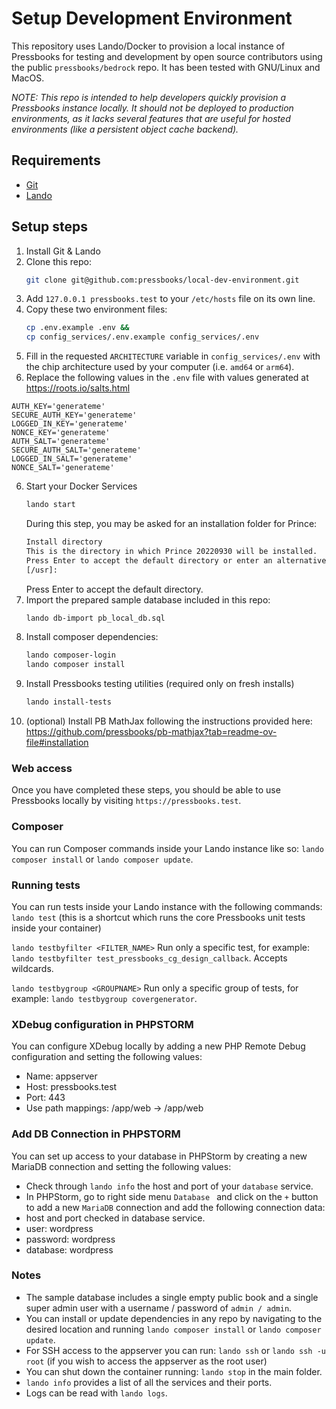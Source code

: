 # Setup Development Environment
This repository uses Lando/Docker to provision a local instance of Pressbooks for testing and development by open source contributors using the public `pressbooks/bedrock` repo. It has been tested with GNU/Linux and MacOS.

*NOTE: This repo is intended to help developers quickly provision a Pressbooks instance locally. It should not be deployed to production environments, as it lacks several features that are useful for hosted environments (like a persistent object cache backend).* 

## Requirements
- [Git](https://git-scm.com/book/en/v2/Getting-Started-Installing-Git)
- [Lando](https://docs.lando.dev/getting-started/installation.html)

## Setup steps
1. Install Git & Lando
2. Clone this repo:
   ```bash
   git clone git@github.com:pressbooks/local-dev-environment.git
   ```
3. Add `127.0.0.1 pressbooks.test` to your `/etc/hosts` file on its own line.
4. Copy these two environment files:
   ```bash
   cp .env.example .env && 
   cp config_services/.env.example config_services/.env
   ```
5. Fill in the requested `ARCHITECTURE` variable in `config_services/.env` with the chip architecture used by your computer (i.e. `amd64` or `arm64`).
5. Replace the following values in the `.env` file with values generated at https://roots.io/salts.html
```shell
AUTH_KEY='generateme'
SECURE_AUTH_KEY='generateme'
LOGGED_IN_KEY='generateme'
NONCE_KEY='generateme'
AUTH_SALT='generateme'
SECURE_AUTH_SALT='generateme'
LOGGED_IN_SALT='generateme'
NONCE_SALT='generateme'
```
6. Start your Docker Services
   ```bash
   lando start
   ```
   During this step, you may be asked for an installation folder for Prince:
	 ```bash
   Install directory
   	This is the directory in which Prince 20220930 will be installed.
   	Press Enter to accept the default directory or enter an alternative.
   	[/usr]: 
	 ```
 	 Press Enter to accept the default directory.
7. Import the prepared sample database included in this repo:
    ```bash
   lando db-import pb_local_db.sql
    ```
8. Install composer dependencies:
    ```bash
   lando composer-login
   lando composer install
   ```
9. Install Pressbooks testing utilities (required only on fresh installs)
    ```bash
   lando install-tests
   ```
10. (optional) Install PB MathJax following the instructions provided here: https://github.com/pressbooks/pb-mathjax?tab=readme-ov-file#installation

### Web access
Once you have completed these steps, you should be able to use Pressbooks locally by visiting `https://pressbooks.test`.

### Composer
You can run Composer commands inside your Lando instance like so: `lando composer install` or `lando composer update`.

### Running tests
You can run tests inside your Lando instance with the following commands:
`lando test` (this is a shortcut which runs the core Pressbooks unit tests inside your container)

`lando testbyfilter <FILTER_NAME>` Run only a specific test, for example: `lando testbyfilter test_pressbooks_cg_design_callback`. Accepts wildcards.

`lando testbygroup <GROUPNAME>` Run only a specific group of tests, for example: `lando testbygroup covergenerator`.

### XDebug configuration in PHPSTORM
You can configure XDebug locally by adding a new PHP Remote Debug configuration and setting the following values:
- Name: appserver
- Host: pressbooks.test
- Port: 443
- Use path mappings: <YOUR PATH>/app/web -> /app/web

### Add DB Connection in PHPSTORM
You can set up access to your database in PHPStorm by creating a new MariaDB connection and setting the following values:
- Check through `lando info` the host and port of your `database` service.
- In PHPStorm, go to right side menu `Database ` and click on the `+` button to add a new `MariaDB` connection 
and add the following connection data:
- host and port checked in database service.
- user: wordpress
- password: wordpress
- database: wordpress

### Notes
- The sample database includes a single empty public book and a single super admin user with a username / password of `admin / admin`.
- You can install or update dependencies in any repo by navigating to the desired location and running `lando composer install` or `lando composer update`.
- For SSH access to the appserver you can run: `lando ssh` or `lando ssh -u root` (if you wish to access the appserver as the root user)
- You can shut down the container running: `lando stop` in the main folder.
- `lando info` provides a list of all the services and their ports.
- Logs can be read with `lando logs`.
